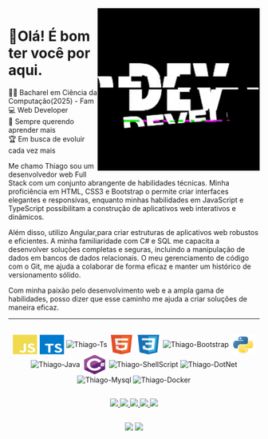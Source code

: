 <img src="giphy.gif" width="325px" align="right">

# :wave:Olá! É bom ter você por aqui.

👨‍🎓 Bacharel em Ciência da Computação(2025) - Fam<br>
💻 Web Developer<br>
:telescope: Sempre querendo aprender mais<br>
:trophy: Em busca de evoluir cada vez mais


Me chamo Thiago sou um desenvolvedor web Full Stack com um conjunto abrangente de habilidades técnicas. Minha proficiência em HTML, CSS3 e Bootstrap o permite criar interfaces elegantes e responsivas, enquanto minhas habilidades em JavaScript e TypeScript possibilitam a construção de aplicativos web interativos e dinâmicos.

Além disso, utilizo Angular,para criar estruturas de aplicativos web robustos e eficientes. A minha familiaridade com C# e SQL me capacita a desenvolver soluções completas e seguras, incluindo a manipulação de dados em bancos de dados relacionais. O meu gerenciamento de código com o Git, me ajuda a colaborar de forma eficaz e manter um histórico de versionamento sólido.

Com minha paixão pelo desenvolvimento web e a ampla gama de habilidades, posso dizer que esse caminho me ajuda a criar soluções de maneira eficaz.

---

<div style="display: inline_block" align="center"><br>
  <img align="center" title="JavaScript" alt="Thiago-Js" height="40" width="50" src="https://raw.githubusercontent.com/devicons/devicon/master/icons/javascript/javascript-plain.svg">
  <img align="center" title="TypeScript" alt="Thiago-Ts" height="40" width="50" src="https://raw.githubusercontent.com/devicons/devicon/master/icons/typescript/typescript-plain.svg">
  <img align="center" title="Angular"  alt="Thiago-Ts" height="40" width="50" src="https://cdn.jsdelivr.net/gh/devicons/devicon/icons/angularjs/angularjs-original.svg" />
  <img align="center" title="Html5" alt="Thiago-HTML" height="40" width="50" src="https://raw.githubusercontent.com/devicons/devicon/master/icons/html5/html5-original.svg">
  <img align="center" title="Css3" alt="Thiago-CSS" height="40" width="50" src="https://raw.githubusercontent.com/devicons/devicon/master/icons/css3/css3-original.svg">
  <img align="center" title="Bootstrap" alt="Thiago-Bootstrap" height="40" width="50" src="https://cdn.jsdelivr.net/gh/devicons/devicon/icons/bootstrap/bootstrap-original-wordmark.svg" />
  <img align="center" title="Python" alt="Thiago-Python" height="40" width="50" src="https://raw.githubusercontent.com/devicons/devicon/master/icons/python/python-original.svg">
  <img align="center" title="Java" alt="Thiago-Java" height="40" width="50" src="https://cdn.jsdelivr.net/gh/devicons/devicon/icons/java/java-original-wordmark.svg" />
  <img align="center" title="C#" alt="Thiago-Csharp" height="40" width="50" src="https://raw.githubusercontent.com/devicons/devicon/master/icons/csharp/csharp-original.svg">
  <img align="center" title="ShellScript" alt="Thiago-ShellScript" height="40" width="50" src="https://cdn.jsdelivr.net/gh/devicons/devicon/icons/bash/bash-original.svg" />
  <img align="center" title=".NetCore" alt="Thiago-DotNet" height="40" width="50"src="https://cdn.jsdelivr.net/gh/devicons/devicon/icons/dotnetcore/dotnetcore-original.svg" />
  <img align="center" title="Mysql" alt="Thiago-Mysql" height="40" width="50" src="https://cdn.jsdelivr.net/gh/devicons/devicon/icons/mysql/mysql-original-wordmark.svg" />
  <img align="center" title="Docker" alt="Thiago-Docker" height="40" width="50" src="https://cdn.jsdelivr.net/gh/devicons/devicon/icons/docker/docker-original-wordmark.svg" />
</div>

##

<div align="center">
  <a href="https://discord.gg/eHVsVc2c" target="_blank">
    <img src="https://img.shields.io/badge/Discord-7289DA?style=for-the-badge&logo=discord&logoColor=white">
  </a> 
  <a href = "mailto:thiago.al154@gmail.com">
    <img src="https://img.shields.io/badge/-Gmail-%23333?style=for-the-badge&logo=gmail&logoColor=white" target="_blank">
  </a>
  <a href="https://linkedin.com/in/thiago-alves-74927a241">
    <img src="https://img.shields.io/badge/-LinkedIn-%230077B5?style=for-the-badge&logo=linkedin&logoColor=white" target="_blank">
  </a>
  <a href="https://web.whatsapp.com/send?phone=5581987531748">
    <img src="https://img.shields.io/badge/WhatsApp-25D366?style=for-the-badge&logo=whatsapp&logoColor=white" target="_blank">
  </a>
  <a href="https://t.me/ThiagoTi">
    <img src="https://img.shields.io/badge/Telegram-2CA5E0?style=for-the-badge&logo=telegram&logoColor=white" target="_blank">
  </a>
</div>


##

<div align = "center">
  <img height = "200em" src="https://github-readme-stats.vercel.app/api/top-langs/?username=thiago-cloud&show_icons=true&theme=algolia&count_private=true"/>
  <img height = "200em" src="https://github-readme-stats.vercel.app/api?username=thiago-cloud&show_icons=true&show_icons=true&theme=algolia&count_private=true"/>
</div>






<!--[![readme](https://github-readme-stats.vercel.app/api/pin/?username=thiago-cloud&repo=thiago-cloud&theme=react)](https://github.com/thiago-cloud/thiago-cloud)-->
